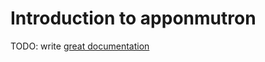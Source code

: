 # Introduction to apponmutron

TODO: write [great documentation](http://jacobian.org/writing/what-to-write/)
